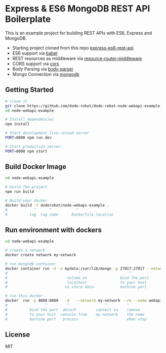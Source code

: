 Express & ES6 MongoDB REST API Boilerplate
==================================

This is an example project for building REST APIs with ES6, Express and MongoDB.

- Starting project cloned from this repo [express-es6-rest-api](https://github.com/developit/express-es6-rest-api)
- ES6 support via [babel](https://babeljs.io)
- REST resources as middleware via [resource-router-middleware](https://github.com/developit/resource-router-middleware)
- CORS support via [cors](https://github.com/troygoode/node-cors)
- Body Parsing via [body-parser](https://github.com/expressjs/body-parser)
- Mongo Connection via [mongodb](http://mongodb.github.io/node-mongodb-native)


Getting Started
---------------


```sh
# clone it
git clone https://github.com/dodo-robot/dodo-robot-node-webapi-example.git
cd node-webapi-example

# Install dependencies
npm install

# Start development live-reload server
PORT=8080 npm run dev

# Start production server:
PORT=8080 npm start
```
Build Docker Image
------
```sh
cd node-webapi-example

# build the project
npm run build

# Build your docker
docker build -t dodorobot/node-webapi-example .
#            ^      ^           ^
#          tag  tag name      Dockerfile location

```

Run environment with dockers
------
```sh
cd node-webapi-example

# create a network 
docker create network my-network

# run mongodb container
docker container run -d -v mydata:/var/lib/mongo -p 27017:27017 --network my-network --rm --name database mongo:3.4-jessie
#                                ^                      ^                       ^                                ^
#                           volume on               bind the port           connect to                      container tag                                 
#                           localhost               to your host            my-network  
#                          to store data            machine port 

# run this docker
docker  run -p 8080:8080   -d   --network my-network --rm --name webapi -t dodorobot/nodejs-image-demo
#                 ^         ^                ^         ^                            ^
#          bind the port  detach         connect to    remove                  container tag
#          to your host  console from    my-network    the name
#          machine port   process                      when stop

```


License
-------

MIT
